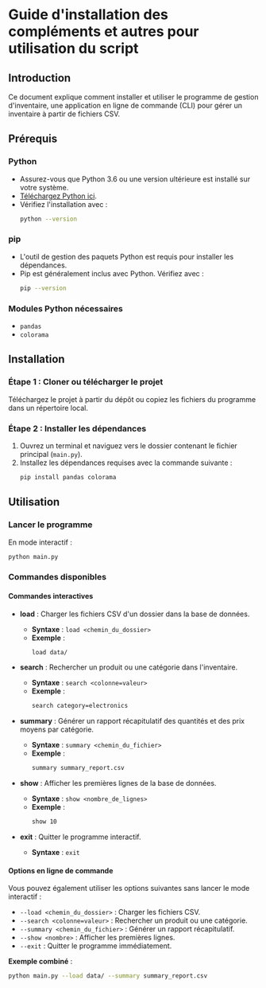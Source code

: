 # Guide d'installation des compléments et autres pour utilisation du script

## Introduction
Ce document explique comment installer et utiliser le programme de gestion d'inventaire, une application en ligne de commande (CLI) pour gérer un inventaire à partir de fichiers CSV.

## Prérequis
### Python
- Assurez-vous que Python 3.6 ou une version ultérieure est installé sur votre système.
- [Téléchargez Python ici](https://www.python.org/downloads/).
- Vérifiez l'installation avec :
  ```bash
  python --version
  ```

### pip
- L'outil de gestion des paquets Python est requis pour installer les dépendances.
- Pip est généralement inclus avec Python. Vérifiez avec :
  ```bash
  pip --version
  ```

### Modules Python nécessaires
- `pandas`
- `colorama`

## Installation
### Étape 1 : Cloner ou télécharger le projet
Téléchargez le projet à partir du dépôt ou copiez les fichiers du programme dans un répertoire local.

### Étape 2 : Installer les dépendances
1. Ouvrez un terminal et naviguez vers le dossier contenant le fichier principal (`main.py`).
2. Installez les dépendances requises avec la commande suivante :
   ```bash
   pip install pandas colorama
   ```

## Utilisation
### Lancer le programme
En mode interactif :
```bash
python main.py
```

### Commandes disponibles
#### Commandes interactives
- **load** : Charger les fichiers CSV d'un dossier dans la base de données.
  - **Syntaxe** : `load <chemin_du_dossier>`
  - **Exemple** :
    ```bash
    load data/
    ```

- **search** : Rechercher un produit ou une catégorie dans l'inventaire.
  - **Syntaxe** : `search <colonne=valeur>`
  - **Exemple** :
    ```bash
    search category=electronics
    ```

- **summary** : Générer un rapport récapitulatif des quantités et des prix moyens par catégorie.
  - **Syntaxe** : `summary <chemin_du_fichier>`
  - **Exemple** :
    ```bash
    summary summary_report.csv
    ```

- **show** : Afficher les premières lignes de la base de données.
  - **Syntaxe** : `show <nombre_de_lignes>`
  - **Exemple** :
    ```bash
    show 10
    ```

- **exit** : Quitter le programme interactif.
  - **Syntaxe** : `exit`

#### Options en ligne de commande
Vous pouvez également utiliser les options suivantes sans lancer le mode interactif :

- `--load <chemin_du_dossier>` : Charger les fichiers CSV.
- `--search <colonne=valeur>` : Rechercher un produit ou une catégorie.
- `--summary <chemin_du_fichier>` : Générer un rapport récapitulatif.
- `--show <nombre>` : Afficher les premières lignes.
- `--exit` : Quitter le programme immédiatement.

**Exemple combiné** :
```bash
python main.py --load data/ --summary summary_report.csv
